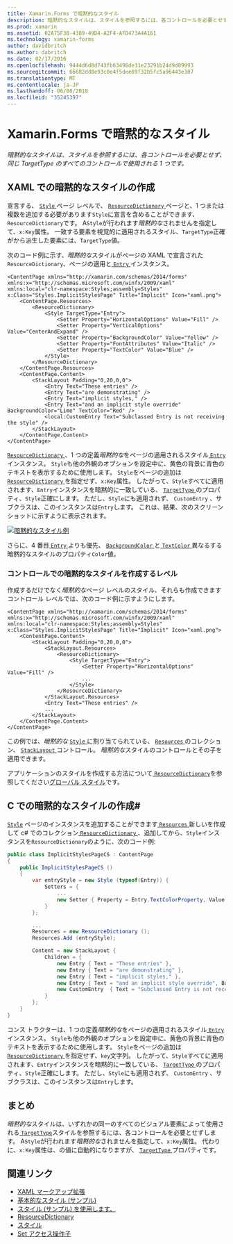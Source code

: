 ```yaml
---
title: Xamarin.Forms で暗黙的なスタイル
description: 暗黙的なスタイルは、スタイルを参照するには、各コントロールを必要とせず、同じ TargetType のすべてのコントロールで使用される 1 つです。
ms.prod: xamarin
ms.assetid: 02A75F3B-4389-49D4-A2F4-AFD473A4A161
ms.technology: xamarin-forms
author: davidbritch
ms.author: dabritch
ms.date: 02/17/2016
ms.openlocfilehash: 9444d6d8d743fb63496de31e23291b24d9d09993
ms.sourcegitcommit: 66682dd8e93c0e4f5dee69f32b5fc5a96443e307
ms.translationtype: MT
ms.contentlocale: ja-JP
ms.lasthandoff: 06/08/2018
ms.locfileid: "35245397"
---
```

# <a name="implicit-styles-in-xamarinforms"></a>Xamarin.Forms で暗黙的なスタイル

_暗黙的なスタイルは、スタイルを参照するには、各コントロールを必要とせず、同じ TargetType のすべてのコントロールで使用される 1 つです。_

## <a name="creating-an-implicit-style-in-xaml"></a>XAML での暗黙的なスタイルの作成

宣言する、 [ `Style` ](https://developer.xamarin.com/api/type/Xamarin.Forms.Style/)ページ レベルで、 [ `ResourceDictionary` ](https://developer.xamarin.com/api/type/Xamarin.Forms.ResourceDictionary/)ページと、1 つまたは複数を追加する必要があります`Style`に宣言を含めることができます、`ResourceDictionary`です。 A`Style`が行われます*暗黙的な*されませんを指定して、`x:Key`属性。 一致する要素を視覚的に適用されるスタイル、`TargetType`正確がから派生した要素には、`TargetType`値。

次のコード例に示す、*暗黙的な*スタイルがページの XAML で宣言された`ResourceDictionary`、ページの適用と[ `Entry` ](https://developer.xamarin.com/api/type/Xamarin.Forms.Entry/)インスタンス。

```xaml
<ContentPage xmlns="http://xamarin.com/schemas/2014/forms" xmlns:x="http://schemas.microsoft.com/winfx/2009/xaml" xmlns:local="clr-namespace:Styles;assembly=Styles" x:Class="Styles.ImplicitStylesPage" Title="Implicit" Icon="xaml.png">
    <ContentPage.Resources>
        <ResourceDictionary>
            <Style TargetType="Entry">
                <Setter Property="HorizontalOptions" Value="Fill" />
                <Setter Property="VerticalOptions" Value="CenterAndExpand" />
                <Setter Property="BackgroundColor" Value="Yellow" />
                <Setter Property="FontAttributes" Value="Italic" />
                <Setter Property="TextColor" Value="Blue" />
            </Style>
        </ResourceDictionary>
    </ContentPage.Resources>
    <ContentPage.Content>
        <StackLayout Padding="0,20,0,0">
            <Entry Text="These entries" />
            <Entry Text="are demonstrating" />
            <Entry Text="implicit styles," />
            <Entry Text="and an implicit style override" BackgroundColor="Lime" TextColor="Red" />
            <local:CustomEntry Text="Subclassed Entry is not receiving the style" />
        </StackLayout>
    </ContentPage.Content>
</ContentPage>
```

[ `ResourceDictionary` ](https://developer.xamarin.com/api/type/Xamarin.Forms.ResourceDictionary/) 、1 つの定義*暗黙的な*をページの適用されるスタイル[ `Entry` ](https://developer.xamarin.com/api/type/Xamarin.Forms.Entry/)インスタンス。 `Style`も他の外観のオプションを設定中に、黄色の背景に青色のテキストを表示するために使用します。 `Style`をページの追加は[ `ResourceDictionary` ](https://developer.xamarin.com/api/type/Xamarin.Forms.ResourceDictionary/)を指定せず、`x:Key`属性。 したがって、`Style`すべてに適用されます、`Entry`インスタンスを暗黙的に一致している、 [ `TargetType` ](https://developer.xamarin.com/api/property/Xamarin.Forms.Style.TargetType/)のプロパティ、`Style`正確にします。 ただし、`Style`にも適用されず、 `CustomEntry` 、サブクラスは、このインスタンスは`Entry`します。 これは、結果、次のスクリーン ショットに示すように表示されます。

[![](implicit-images/implicit-styles.png "暗黙的なスタイル例")](implicit-images/implicit-styles-large.png#lightbox "暗黙的なスタイルの例")

さらに、4 番目[ `Entry` ](https://developer.xamarin.com/api/type/Xamarin.Forms.Entry/)よりも優先、 [ `BackgroundColor` ](https://developer.xamarin.com/api/property/Xamarin.Forms.VisualElement.BackgroundColor/)と[ `TextColor` ](https://developer.xamarin.com/api/property/Xamarin.Forms.Entry.TextColor/)異なるする暗黙的なスタイルのプロパティ`Color`値。

### <a name="creating-an-implicit-style-at-the-control-level"></a>コントロールでの暗黙的なスタイルを作成するレベル

作成するだけでなく*暗黙的な*ページ レベルのスタイル、それらも作成できますコントロール レベルでは、次のコード例に示すようにします。

```xaml
<ContentPage xmlns="http://xamarin.com/schemas/2014/forms" xmlns:x="http://schemas.microsoft.com/winfx/2009/xaml" xmlns:local="clr-namespace:Styles;assembly=Styles" x:Class="Styles.ImplicitStylesPage" Title="Implicit" Icon="xaml.png">
    <ContentPage.Content>
        <StackLayout Padding="0,20,0,0">
            <StackLayout.Resources>
                <ResourceDictionary>
                    <Style TargetType="Entry">
                        <Setter Property="HorizontalOptions" Value="Fill" />
                        ...
                    </Style>
                </ResourceDictionary>
            </StackLayout.Resources>
            <Entry Text="These entries" />
            ...
        </StackLayout>
    </ContentPage.Content>
</ContentPage>
```

この例では、*暗黙的な* [ `Style` ](https://developer.xamarin.com/api/type/Xamarin.Forms.Style/)に割り当てられている、 [ `Resources` ](https://developer.xamarin.com/api/property/Xamarin.Forms.VisualElement.Resources/)のコレクション、 [ `StackLayout` ](https://developer.xamarin.com/api/type/Xamarin.Forms.StackLayout/)コントロール。 *暗黙的な*スタイルのコントロールとその子を適用できます。

アプリケーションのスタイルを作成する方法について[ `ResourceDictionary`](https://developer.xamarin.com/api/type/Xamarin.Forms.ResourceDictionary/)を参照してください[グローバル スタイル](~/xamarin-forms/user-interface/styles/application.md)です。

## <a name="creating-an-implicit-style-in-c35"></a>C での暗黙的なスタイルの作成&#35;

[`Style`](https://developer.xamarin.com/api/type/Xamarin.Forms.Style/) ページのインスタンスを追加することができます[ `Resources` ](https://developer.xamarin.com/api/property/Xamarin.Forms.VisualElement.Resources/)新しいを作成して c# でのコレクション[ `ResourceDictionary` ](https://developer.xamarin.com/api/type/Xamarin.Forms.ResourceDictionary/)、追加してから、`Style`インスタンスを`ResourceDictionary`のように、次のコード例:

```csharp
public class ImplicitStylesPageCS : ContentPage
{
    public ImplicitStylesPageCS ()
    {
        var entryStyle = new Style (typeof(Entry)) {
            Setters = {
                ...
                new Setter { Property = Entry.TextColorProperty, Value = Color.Blue }
            }
        };

        ...
        Resources = new ResourceDictionary ();
        Resources.Add (entryStyle);

        Content = new StackLayout {
            Children = {
                new Entry { Text = "These entries" },
                new Entry { Text = "are demonstrating" },
                new Entry { Text = "implicit styles," },
                new Entry { Text = "and an implicit style override", BackgroundColor = Color.Lime, TextColor = Color.Red },
                new CustomEntry  { Text = "Subclassed Entry is not receiving the style" }
            }
        };
    }
}
```

コンス トラクターは、1 つの定義*暗黙的な*をページの適用されるスタイル[ `Entry` ](https://developer.xamarin.com/api/type/Xamarin.Forms.Entry/)インスタンス。 `Style`も他の外観のオプションを設定中に、黄色の背景に青色のテキストを表示するために使用します。 `Style`をページの追加は[ `ResourceDictionary` ](https://developer.xamarin.com/api/type/Xamarin.Forms.ResourceDictionary/)を指定せず、`key`文字列。 したがって、`Style`すべてに適用されます、`Entry`インスタンスを暗黙的に一致している、 [ `TargetType` ](https://developer.xamarin.com/api/property/Xamarin.Forms.Style.TargetType/)のプロパティ、`Style`正確にします。 ただし、`Style`にも適用されず、 `CustomEntry` 、サブクラスは、このインスタンスは`Entry`します。

## <a name="summary"></a>まとめ

*暗黙的な*スタイルは、いずれかの同一のすべてのビジュアル要素によって使用される[ `TargetType`](https://developer.xamarin.com/api/property/Xamarin.Forms.Style.TargetType/)スタイルを参照するには、各コントロールを必要とせずします。 A`Style`が行われます*暗黙的な*されませんを指定して、`x:Key`属性。 代わりに、`x:Key`属性は、の値に自動的になりますが、 [ `TargetType` ](https://developer.xamarin.com/api/property/Xamarin.Forms.Style.TargetType/)プロパティです。



## <a name="related-links"></a>関連リンク

- [XAML マークアップ拡張](~/xamarin-forms/xaml/xaml-basics/xaml-markup-extensions.md)
- [基本的なスタイル (サンプル)](https://developer.xamarin.com/samples/xamarin-forms/UserInterface/Styles/BasicStyles/)
- [スタイル (サンプル) を使用します。](https://developer.xamarin.com/samples/xamarin-forms/WorkingWithStyles/)
- [ResourceDictionary](https://developer.xamarin.com/api/type/Xamarin.Forms.ResourceDictionary/)
- [スタイル](https://developer.xamarin.com/api/type/Xamarin.Forms.Style/)
- [Set アクセス操作子](https://developer.xamarin.com/api/type/Xamarin.Forms.Setter/)
